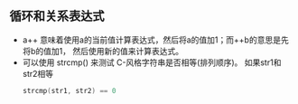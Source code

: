 ## 循环和关系表达式
- a++ 意味着使用a的当前值计算表达式，然后将a的值加1；而++b的意思是先将b的值加1， 然后使用新的值来计算表达式。
- 可以使用 strcmp() 来测试 C-风格字符串是否相等(排列顺序)。 如果str1和str2相等
    ```c++
    strcmp(str1, str2) == 0
    ```